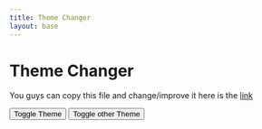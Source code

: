```yaml
---
title: Theme Changer
layout: base
---
```

# Theme Changer
You guys can copy this file and change/improve it here is the [link](https://github.com/AniCricKet/tmv4/blob/master/_pages/theme-changer.md)

<head>
    <meta charset="UTF-8">
    <link rel="stylesheet" href="../assets/css/fastpages-styles.css">
    <link rel="stylesheet" href="../assets/css/dark-mode1.css" id="theme-link">
    <link rel="stylesheet" href="../assets/css/mort-style.css" id="theme-link2">
</head>
<body>
    <button id="theme-toggle">Toggle Theme</button>
    <button id="theme-toggle2">Toggle other Theme</button>
    <!--  -->
    <script>
        const toggleButton = document.querySelector('#theme-toggle');
        const toggleButton2 = document.querySelector('#theme-toggle2');
        <!--  -->
        const themeLink = document.querySelector('#theme-link');
        const themeLink2 = document.querySelector('#theme-link2');
        <!--  -->
        toggleButton.addEventListener('click', () => {
            if (themeLink.getAttribute('href') === '../assets/css/fastpages-styles.css') {
                themeLink.setAttribute('href', '../assets/css/dark-mode1.css');
            } else {
                themeLink.setAttribute('href', '../assets/css/fastpages-styles.css');
            }
        });
        <!--  -->
        toggleButton2.addEventListener('click', () => {
            if (themeLink2.getAttribute('href') === '../assets/css/fastpages-styles.css') {
                themeLink2.setAttribute('href', '../assets/css/mort-style.css');
            } else {
                themeLink2.setAttribute('href', '../assets/css/fastpages-styles.css');
            }
        });
    </script>
</body>
</html>

<!--
<html>
<body>
    <?php
        include("../_includes/theme-changer.php")
    ?>
</body>
</html>

<html>
<head>
    <meta charset="UTF-8">
    <link rel="stylesheet" href="../assets/css/fastpages-styles.css" id="default-theme-link">
    <link rel="stylesheet" href="../assets/css/dark-mode1.css" id="dark-theme-link" disabled>
    <link rel="stylesheet" href="../assets/css/other-style.css" id="mort-theme-link" disabled>
</head>
<body>
    <button id="default-theme-toggle">Default Theme</button>
    <button id="dark-theme-toggle">Dark Theme</button>
    <button id="mort-theme-toggle">Mort Theme</button>
    <script>
        const defaultToggleButton = document.querySelector('#default-theme-toggle');
        const darkToggleButton = document.querySelector('#dark-theme-toggle');
        const mortToggleButton = document.querySelector('#mort-theme-toggle');
        const defaultThemeLink = document.querySelector('#default-theme-link');
        const darkThemeLink = document.querySelector('#dark-theme-link');
        const mortThemeLink = document.querySelector('#mort-theme-link');
        defaultToggleButton.addEventListener('click', () => {
            defaultThemeLink.disabled = false;
            darkThemeLink.disabled = true;
            mortThemeLink.disabled = true;
        });
        darkToggleButton.addEventListener('click', () => {
            defaultThemeLink.disabled = true;
            darkThemeLink.disabled = false;
            mortThemeLink.disabled = true;
        });
        mortToggleButton.addEventListener('click', () => {
            defaultThemeLink.disabled = true;
            darkThemeLink.disabled = true;
            mortThemeLink.disabled = false;
        });
    </script>
</body>
</html>
-->